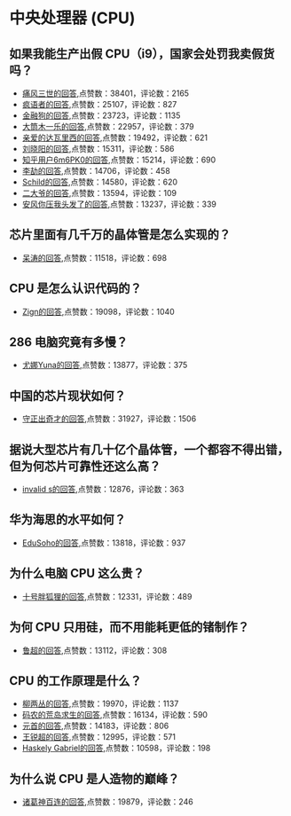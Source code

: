 #  中央处理器 (CPU) 
## 如果我能生产出假 CPU（i9），国家会处罚我卖假货吗？
- [痛风三世的回答](https://www.zhihu.com/question/357928229/answer/1405066293),点赞数：38401，评论数：2165
- [疯语者的回答](https://www.zhihu.com/question/357928229/answer/1129892281),点赞数：25107，评论数：827
- [金融狗的回答](https://www.zhihu.com/question/357928229/answer/960828595),点赞数：23723，评论数：1135
- [大筒木一乐的回答](https://www.zhihu.com/question/357928229/answer/1049684956),点赞数：22957，评论数：379
- [亲爱的达瓦里西的回答](https://www.zhihu.com/question/357928229/answer/1246372753),点赞数：19492，评论数：621
- [刘晓阳的回答](https://www.zhihu.com/question/357928229/answer/921637178),点赞数：15311，评论数：586
- [知乎用户6m6PK0的回答](https://www.zhihu.com/question/357928229/answer/917993481),点赞数：15214，评论数：690
- [李劼的回答](https://www.zhihu.com/question/357928229/answer/937244943),点赞数：14706，评论数：458
- [Schild的回答](https://www.zhihu.com/question/357928229/answer/918956344),点赞数：14580，评论数：620
- [二大爷的回答](https://www.zhihu.com/question/357928229/answer/921057530),点赞数：13594，评论数：109
- [安风你压我头发了的回答](https://www.zhihu.com/question/357928229/answer/926171936),点赞数：13237，评论数：339
## 芯片里面有几千万的晶体管是怎么实现的？
- [呆涛的回答](https://www.zhihu.com/question/26998618/answer/37031302),点赞数：11518，评论数：698
## CPU 是怎么认识代码的？
- [Zign的回答](https://www.zhihu.com/question/348237008/answer/843382847),点赞数：19098，评论数：1040
## 286 电脑究竟有多慢？
- [尤娜Yuna的回答](https://www.zhihu.com/question/279465770/answer/1299788775),点赞数：13877，评论数：375
## 中国的芯片现状如何？
- [守正出奇才的回答](https://www.zhihu.com/question/29353581/answer/830340716),点赞数：31927，评论数：1506
## 据说大型芯片有几十亿个晶体管，一个都容不得出错，但为何芯片可靠性还这么高？
- [invalid s的回答](https://www.zhihu.com/question/303543828/answer/545971889),点赞数：12876，评论数：363
## 华为海思的水平如何？
- [EduSoho的回答](https://www.zhihu.com/question/29342956/answer/693438508),点赞数：13818，评论数：937
## 为什么电脑 CPU 这么贵？
- [十号胖狐狸的回答](https://www.zhihu.com/question/34279916/answer/145808150),点赞数：12331，评论数：489
## 为何 CPU 只用硅，而不用能耗更低的锗制作？
- [鲁超的回答](https://www.zhihu.com/question/28935966/answer/617701106),点赞数：13112，评论数：308
## CPU 的工作原理是什么？
- [柳两丛的回答](https://www.zhihu.com/question/40571490/answer/718942643),点赞数：19970，评论数：1137
- [码农的荒岛求生的回答](https://www.zhihu.com/question/40571490/answer/1856781108),点赞数：16134，评论数：590
- [元首的回答](https://www.zhihu.com/question/40571490/answer/745083605),点赞数：14183，评论数：806
- [王锐超的回答](https://www.zhihu.com/question/40571490/answer/746043817),点赞数：12995，评论数：571
- [Haskely Gabriel的回答](https://www.zhihu.com/question/40571490/answer/744805795),点赞数：10598，评论数：198
## 为什么说 CPU 是人造物的巅峰？
- [诸葛神百连的回答](https://www.zhihu.com/question/378861322/answer/1100855720),点赞数：19879，评论数：246
